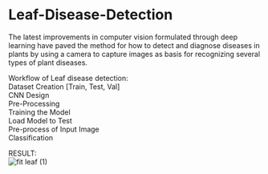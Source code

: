 # Leaf-Disease-Detection
The latest improvements in computer vision formulated through deep learning have paved the method for how to detect and diagnose diseases in plants by using a camera to capture images as basis for recognizing several types of plant diseases. <br>

Workflow of Leaf disease detection: <br>
Dataset Creation [Train, Test, Val] <BR>
CNN Design<br>
Pre-Processing <br>
Training the Model<br>
Load Model to Test<br>
Pre-process of Input Image<br>
Classification<br>


RESULT:<BR>
![fit leaf (1)](https://github.com/zadkiel05/Leaf-Disease-Detection-/assets/136728698/89d59340-8d68-41c9-a492-041dbb48b86b)









